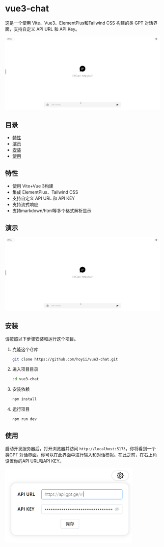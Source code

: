 # vue3-chat

这是一个使用 Vite、Vue3、ElementPlus和Tailwind CSS 构建的类 GPT 对话界面，支持自定义 API URL 和 API Key。

![image](https://github.com/hoyii/vue3-chat/blob/main/images/test.gif)

## 目录

- [特性](#特性)
- [演示](#演示)
- [安装](#安装)
- [使用](#使用)

## 特性

- 使用 Vite+Vue 3构建
- 集成 ElementPlus、Tailwind CSS
- 支持自定义 API URL 和 API KEY
- 支持流式响应
- 支持markdown/html等多个格式解析显示

## 演示

![image](https://github.com/hoyii/vue3-chat/blob/main/images/test.gif)

## 安装

请按照以下步骤安装和运行这个项目。

1. 克隆这个仓库
   ```bash
   git clone https://github.com/hoyii/vue3-chat.git
   ```
2. 进入项目目录
   ```bash
   cd vue3-chat
   ```
3. 安装依赖
   ```bash
   npm install
   ```
4. 运行项目
   ```bash
   npm run dev
   ```

## 使用

启动开发服务器后，打开浏览器并访问 `http://localhost:5173`，你将看到一个 类GPT 对话界面。你可以在此界面中进行输入和对话模拟。在此之前，在右上角设置你的API URL和API KEY。

![image](https://github.com/hoyii/vue3-chat/blob/main/images/config.png)
